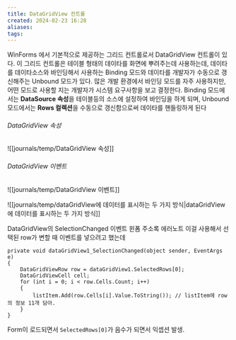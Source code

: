 ```yaml
---
title: DataGridView 컨트롤
created: 2024-02-23 16:28
aliases: 
tags:
---
```

WinForms 에서 기본적으로 제공하는 그리드 컨트롤로서 DataGridView 컨트롤이 있다. 
이 그리드 컨트롤은 테이블 형태의 데이타를 화면에 뿌려주는데 사용하는데, 데이타를 데이타소스와 바인딩해서 사용하는 Binding 모드와 데이타를 개발자가 수동으로 갱신해주는 Unbound 모드가 있다. 
많은 개발 환경에서 바인딩 모드를 자주 사용하지만, 어떤 모드로 사용할 지는 개발자가 시스템 요구사항을 보고 결정한다. 
Binding 모드에서는 **DataSource 속성**을 테이블등의 소스에 설정하여 바인딩을 하게 되며, 
Unbound 모드에서는 **Rows 컬렉션**을 수동으로 갱신함으로써 데이타를 핸들링하게 된다



###### DataGridView 속성
![[journals/temp/DataGridView 속성]]


###### DataGridView 이벤트
![[journals/temp/DataGridView 이벤트]]


![[journals/temp/dataGridView에 데이터를 표시하는 두 가지 방식|dataGridView에 데이터를 표시하는 두 가지 방식]]


DataGridView의 SelectionChanged 이벤트
윈폼 주소록 에러노트
이걸 사용해서 선택된 row가 변할 때 이벤트를 넣으려고 했는데
```CSharp 
private void dataGridView1_SelectionChanged(object sender, EventArgs e)
{
    DataGridViewRow row = dataGridView1.SelectedRows[0];
    DataGridViewCell cell;
    for (int i = 0; i < row.Cells.Count; i++)
    {
        listItem.Add(row.Cells[i].Value.ToString()); // listItem에 row의 정보 11개 담아.     
    }
}
```

Form이 로드되면서 `SelectedRows[0]`가 음수가 되면서 익셉션 발생.

